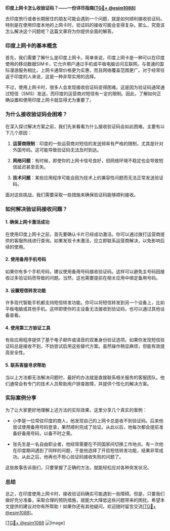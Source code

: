 **印度上网卡怎么收验证码？——一份详尽指南[[TG💪+ @esim1088](https://t.me/s/esim1088)]**

去印度旅行或者长期居住的朋友可能会遇到一个问题，就是如何顺利接收验证码。特别是在使用印度本地的上网卡时，验证码的接收可能会变得复杂。那么，究竟该怎么解决这个问题呢？这篇文章将为你提供全面的解答。

### 印度上网卡的基本概念

首先，我们需要了解什么是印度上网卡。简单来说，印度上网卡是一种可以在印度使用的移动数据SIM卡，它允许用户通过手机或平板电脑访问互联网。与普通的国际漫游服务相比，上网卡通常价格更为实惠，而且网络覆盖范围更广。对于经常往返于印度的人来说，这是一种非常实用的选择。

不过，使用上网卡时，很多人会发现接收验证码变得困难。这是因为验证码通常通过短信（SMS）发送，而印度的运营商对短信有一定的限制。因此，了解如何正确设置和使用印度上网卡就显得尤为重要了。

### 为什么接收验证码会困难？

在深入探讨解决方案之前，我们先来看看为什么接收验证码会如此困难。主要有以下几个原因：

1. **运营商限制**：印度的一些运营商对短信的发送频率有严格的限制，尤其是针对外国号码。这可能导致验证码无法及时到达。
   
2. **网络问题**：有时候，即使你的上网卡信号良好，但网络环境不稳定也会导致短信延迟甚至丢失。

3. **技术问题**：某些应用程序可能会因为技术上的兼容性问题而无法正常发送验证码。

面对这些挑战，我们需要采取一些措施来确保验证码能够顺利接收。

### 如何解决验证码接收问题？

#### 1. 确保上网卡激活成功

在使用印度上网卡之前，首先要确认卡片已经成功激活。你可以通过拨打运营商提供的客服热线进行查询。如果发现卡未激活，应立即联系运营商解决，以免影响后续的使用。

#### 2. 使用备用手机号码

如果你有多个手机号码，建议使用备用号码接收验证码。这样可以避免主号码因接收过多验证码而导致的问题。当然，这也需要提前在相关应用中绑定备用号码。

#### 3. 设置短信转发功能

许多现代智能手机都支持短信转发功能。你可以将短信转发到另一个设备上，比如平板电脑或其他手机。这样即使你的主设备无法接收到验证码，也可以通过其他设备查看。

#### 4. 使用第三方验证工具

有些应用程序提供了基于电子邮件或语音的双重身份验证选项。如果你发现短信验证码总是接收不到，不妨尝试启用这些替代方案。虽然操作稍显麻烦，但能有效提高安全性。

#### 5. 联系客服寻求帮助

当以上方法都无法解决问题时，最好的办法就是直接联系相关服务的客服团队。他们通常会有专门的技术人员帮助用户排查故障，并提供个性化的解决方案。

### 实际案例分享

为了让大家更好地理解上述方法的实际效果，这里分享几个真实的案例：

- 小李是一位常驻印度的商人，他发现自己的上网卡总是收不到验证码。后来他尝试使用备用号码登录，果然顺利完成了验证。从此以后，他每次都会提前准备好备用号码，以备不时之需。

- 张先生是一名自由职业者，他经常需要在不同国家间切换工作地点。有一次他在印度期间遇到了同样的问题，于是他选择了开启短信转发功能，结果非常成功。从此之后，他再也不担心验证码接收失败的问题了。

这些故事告诉我们，只要掌握了正确的方法，就能轻松应对各种突发状况。

### 总结

总之，在印度使用上网卡时，接收验证码确实可能遇到一些障碍。但是，只要我们做好充分准备，采取合理的预防措施，就能大大降低这些问题带来的困扰。希望本文提供的建议对你有所帮助！如果你还有其他疑问，欢迎随时留言交流[[TG💪+ @esim1088](https://t.me/s/esim1088)]。

[[TG💪+ @esim1088](https://t.me/s/esim1088) ![Image](https://i.postimg.cc/4NQfJmqS/Snipaste-2025-05-13-00-14-12.png)]